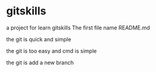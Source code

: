 # gitskills
a project for learn gitskills
The first file name README.md

the git is quick and simple

the git is too easy and cmd is simple 

the git is add a new branch
